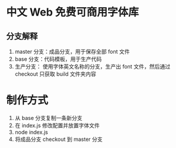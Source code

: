 # 中文 Web 免费可商用字体库

## 分支解释

1. master 分支：成品分支，用于保存全部 font 文件
2. base 分支：代码模板，用于生产代码
3. 生产分支： 使用字体英文名称的分支，生产出 font 文件，然后通过 checkout 只获取 build 文件夹内容

# 制作方式

1. 从 base 分支复制一条新分支
2. 在 index.js 修改配置并放置字体文件
3. node index.js
4. 将成品分支 checkout 到 master 分支
